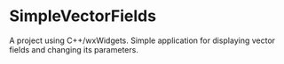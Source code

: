 # SimpleVectorFields
A project using C++/wxWidgets. Simple application for displaying vector fields and changing its parameters. 
